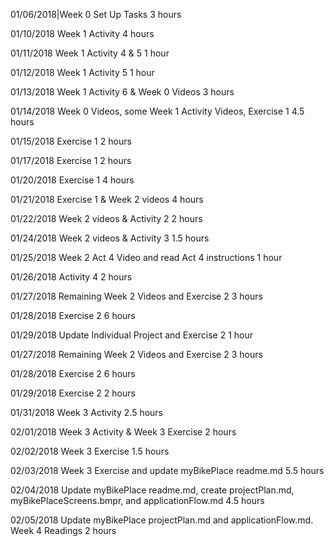                             
01/06/2018|Week 0 Set Up Tasks	 3 hours

01/10/2018	Week 1 Activity  4 hours

01/11/2018	Week 1 Activity 4 & 5  1 hour 
                                  
01/12/2018	Week 1 Activity 5 	1 hour  
                           
01/13/2018	Week 1 Activity 6 & Week 0 Videos  3 hours 
                      
01/14/2018	Week 0 Videos, some Week 1 Activity Videos, Exercise 1	 4.5 hours

01/15/2018	Exercise 1  2 hours	
                                            
01/17/2018	Exercise 1  2 hours
	                                            
01/20/2018	Exercise 1  4 hours	
                                             
01/21/2018	Exercise 1 & Week 2 videos  4 hours

01/22/2018	Week 2 videos & Activity 2	  2 hours 
                         
01/24/2018	Week 2 videos & Activity 3	  1.5 hours 
                          
01/25/2018	Week 2 Act 4 Video and read Act 4 instructions	 1 hour    
     
01/26/2018	Activity 4  2 hours	
                                            
01/27/2018  Remaining Week 2 Videos and Exercise 2  3 hours       
          
01/28/2018  Exercise 2  6 hours  
                                           
01/29/2018  Update Individual Project and Exercise 2  1 hour  
              
01/27/2018  Remaining Week 2 Videos and Exercise 2  3 hours     
                                         
01/28/2018  Exercise 2  6 hours   
                                          
01/29/2018  Exercise 2  2 hours

01/31/2018  Week 3 Activity  2.5 hours  

02/01/2018  Week 3 Activity & Week 3 Exercise  2 hours                                           

02/02/2018  Week 3 Exercise  1.5 hours

02/03/2018  Week 3 Exercise and update myBikePlace readme.md  5.5 hours

02/04/2018  Update myBikePlace readme.md, create projectPlan.md, myBikePlaceScreens.bmpr, and applicationFlow.md  4.5 hours

02/05/2018  Update myBikePlace projectPlan.md and applicationFlow.md.  Week 4 Readings  2 hours